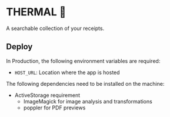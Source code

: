 # THERMAL 🧾

A searchable collection of your receipts.

## Deploy

In Production, the following environment variables are required:

- `HOST_URL`: Location where the app is hosted

The following dependencies need to be installed on the machine:

- ActiveStorage requirement
    - ImageMagick for image analysis and transformations
    - poppler for PDF previews
